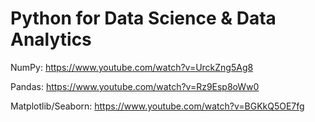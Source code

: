 # Python for Data Science & Data Analytics

NumPy: https://www.youtube.com/watch?v=UrckZng5Ag8

Pandas: https://www.youtube.com/watch?v=Rz9Esp8oWw0

Matplotlib/Seaborn: https://www.youtube.com/watch?v=BGKkQ5OE7fg
